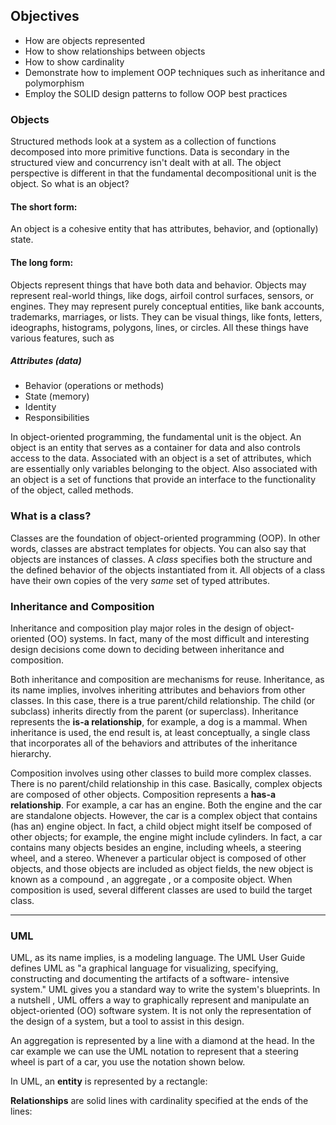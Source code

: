 ## Objectives

-   How are objects represented
-   How to show relationships between objects
-   How to show cardinality
-   Demonstrate how to implement OOP techniques such as inheritance and polymorphism
-   Employ the SOLID design patterns to follow OOP best practices

### Objects
Structured methods look at a system as a collection of functions decomposed into more primitive functions. Data is secondary in the structured view and concurrency isn't dealt with at all. The object perspective is different in that the fundamental decompositional unit is the object. So what is an object?

<picture>

#### The short form:
An object is a cohesive entity that has attributes, behavior, and (optionally) state.

#### The long form:
Objects represent things that have both data and behavior. Objects may represent real-world things, like dogs, airfoil control surfaces, sensors, or engines. They may represent purely conceptual entities, like bank accounts, trademarks, marriages, or lists. They can be visual things, like fonts, letters, ideographs, histograms, polygons, lines, or circles. All these things have various features, such as

##### Attributes (data)
 - Behavior (operations or methods) 
 - State (memory) 
 - Identity
 - Responsibilities

<picture>

In object-oriented programming, the fundamental unit is the object. An object is an entity that serves as a container for data and also controls access to the data. Associated with an object is a set of attributes, which are essentially only variables belonging to the object. Also associated with an object is a set of functions that provide an interface to the functionality of the object, called methods.

### What is a class?
Classes are the foundation of object-oriented programming (OOP). In other words, classes are abstract templates for objects. You can also say that objects are instances of classes.  A _class_ specifies both the structure and the defined behavior of the objects instantiated from it. All objects of a class have their own copies of the very _same_ set of typed attributes.

<picture>

### Inheritance and Composition
Inheritance and composition play major roles in the design of object-oriented (OO) systems. In fact, many of the most difficult and interesting design decisions come down to deciding between inheritance and composition.

Both inheritance and composition are mechanisms for reuse.  Inheritance, as its name implies, involves inheriting attributes and behaviors from other classes. In this case, there is a true parent/child relationship. The child (or subclass) inherits directly from the parent (or superclass). Inheritance represents the **is-a relationship**, for example, a dog  is a mammal. When inheritance is used, the end result is, at least conceptually, a single class that incorporates all of the behaviors and attributes of the inheritance hierarchy. 

<picture>

Composition involves using other classes to build more complex classes. There is no parent/child relationship in this case. Basically, complex objects are composed of other objects. Composition represents a **has-a relationship**. For example, a car  has an engine. Both the engine and the car are standalone objects. However, the car is a complex object that contains (has an) engine object. In fact, a child object might itself be composed of other objects; for example, the engine might include cylinders. In fact, a car contains many objects besides an engine, including wheels, a steering wheel, and a stereo. Whenever a particular object is composed of other objects, and those objects are included as object fields, the new object is known as a compound , an aggregate , or a composite object. When composition is used, several different classes are used to build the target class.

<picture>

<hr>

### UML
UML, as its name implies, is a modeling language. The UML User Guide defines UML as "a graphical language for visualizing, specifying, constructing and documenting the artifacts of a software- intensive system." UML gives you a standard way to write the system's blueprints. In a nutshell , UML offers a way to graphically represent and manipulate an object-oriented (OO) software system. It is not only the representation of the design of a system, but a tool to assist in this design.

An aggregation is represented by a line with a diamond at the head. In the car example we can use the UML notation to represent that a steering wheel is part of a car, you use the notation shown below.

<picture>

In UML, an  **entity**  is represented by a rectangle:

<picture>

**Relationships**  are solid lines with cardinality specified at the ends of the lines:

